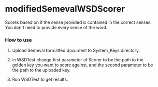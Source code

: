 # modifiedSemevalWSDScorer

Scores based on if the sense provided is contained in the correct senses. You don't need to provide every sense of the word.

### How to use

1. Upload Semeval formatted document to System_Keys directory.

2. In WSDTest change first parameter of Scorer to be the path to the golden key you want to score against, and the second parameter to be the path to the uploaded key.

3. Run WSDTest to get results.
